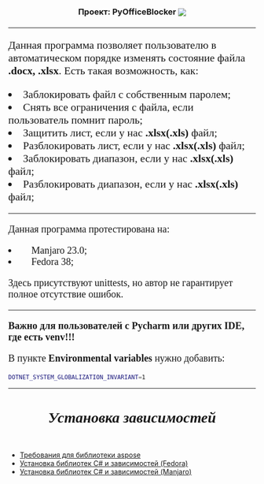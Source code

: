 <!DOCTYPE html>
<body>
<h3 align="center"> Проект: PyOfficeBlocker
    <a href="https://github.com/C3EQUALZz">
        <img src="https://skillicons.dev/icons?i=python,excel" align="center"/>
    </a>
</h3>
<div style="font-family: FiraCode; font-size: 22px">
 <hr>
 <p> Данная программа позволяет пользователю в автоматическом порядке изменять состояние файла <b>.docx, .xlsx</b>. Есть такая возможность, как: </p>
 <li> Заблокировать файл с собственным паролем; </li>
 <li> Снять все ограничения с файла, если пользователь помнит пароль; </li>
 <li> Защитить лист, если у нас <b>.xlsx(.xls) </b>файл; </li>
 <li> Разблокировать лист, если у нас <b>.xlsx(.xls) </b>файл; </li>
 <li> Заблокировать диапазон, если у нас <b>.xlsx(.xls) </b>файл; </li>
 <li> Разблокировать диапазон, если у нас <b>.xlsx(.xls) </b>файл; </li>
</div>

<div style="font-family: FiraCode; font-size: 20px">
<hr>
<p>Данная программа протестирована на: </p>
<li> <img height="15px" src="https://www.svgrepo.com/show/306371/manjaro.svg"/> Manjaro 23.0; </li>
<li> <img height="15px" src="https://cdn.jsdelivr.net/gh/devicons/devicon/icons/fedora/fedora-original.svg" /> Fedora 38; </li>
<p>Здесь присутствуют unittests, но автор не гарантирует полное отсутствие ошибок. </p>
<hr>
<b>Важно для пользователей с Pycharm или других IDE, где есть venv!!!</b>
<p>В пункте <b>Environmental variables</b> нужно добавить: </p>
</div>

```bash
DOTNET_SYSTEM_GLOBALIZATION_INVARIANT=1
```
<hr>
<div style="font-family: FiraCode; font-size: 20px">
<h5 align="center" style="font-size: 30px"> Установка зависимостей </h5>
</div>

- [Требования для библиотеки aspose](https://docs.aspose.com/finance/python-net/system-requirements/)
- [Установка библиотек С# и зависимостей (Fedora)](https://developer.fedoraproject.org/tech/languages/dotnet/dotnetcore.html)
- [Установка библиотек С# и зависимостей (Manjaro)](https://www.jeremymorgan.com/tutorials/linux/how-to-install-dotnet-manjaro/)



